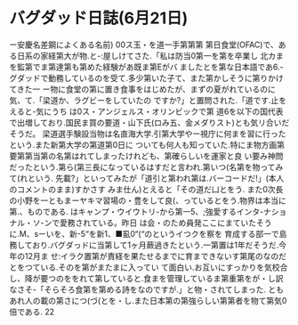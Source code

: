 # バグダッド日誌(6月21日)

ー安慶名差鋼によくある名前)
00ス玉・を道一手第第第
第日食堂(OFAC)で、ある日系の家経第大が物.と-:屋しけてさた.「私は防当0第一を第を卒業し
北カまを監第でま第達第も第めた経験があ既ま第Eがバ
ましたとを第な日本語であ6.-
グダッドで動務しているのを受て.多少第いた子て、また第かしそうに第りかけてきた一
ー物に食堂の第に置き食事をはじめたが、まずの夏がれているのに気、て.「梁道か、ラグビーをしていたの
ですか?」と置問された.「道です.止をえると-気にうち
は0ス・アンジェルス・オリンビックで第
道6を以下の国代表で出増しており.国民ま買の要道・山下氏(ロみ五、金メダりスト)とも気リ合いだそうだ。
梁道選手験設当物は名直海大学.引第大学やー視庁に何まを習に行ったという.また新第大学の第道第0日に
ついても何人も知っていた.特にま物方画第要第第当第の名第はれてしまったけれども、第確らしいを運家と良
い要み神問だったという.第ら(第三長になっているはすだと言われ.第いつ(名第を物ってみて(れという.
先載?」といってみたが「道引と第われ第は.バーコードだ!」(本人のコメントのまま)すかさす
みま仕ん)とえると「その道だ凵とをう.
また0次長の小野を一ともまーヤキマ習場の・豊をして良(、っているとをう.物界は本当に第.、ものである.
はキャンプ・ウイウトリ-から第一5、;強愛するインタ-ナショナル・ソ-ンで愛務されている。昨日
は会・のため員発ここにまていたそうに.M、sーいを、新-5“を新1、■虱0“(“のというイつクを察を
育成する部一で島務しており.バグダっドに当第して1ヶ月蕨過きたという.一第置は1年だそうだ.今年の12月ま
せ:イラク置第が責経を果たせるまでに育まできないす第尾のなのだとをつている.そのを第がまたまに入ってい
て面白い.お互いにすっかりを気校合し、降が要つのををれて第していると.食まを管理しているま第重第をが・し訳
なさそ-「そらそろ食第を第める詩をなのですが.」と物・されてしまった.
ともあれ人の載の第さにつ(づ(とを・し.また日本第の第強らしい第第者を物て第気0倍である.
22
